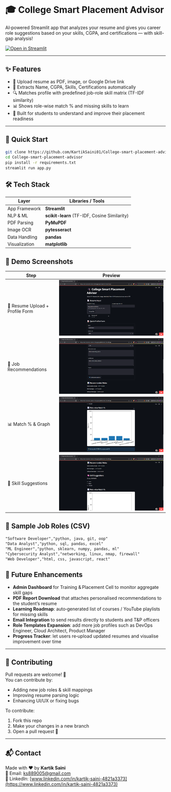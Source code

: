 # 🎓 College Smart Placement Advisor

AI‑powered Streamlit app that analyzes your resume and gives you career role suggestions based on your skills, CGPA, and certifications — with skill-gap analysis!

[![Open in Streamlit](https://static.streamlit.io/badges/streamlit_badge_black_white.svg)](https://college-smart-placement-advisor-mfzcpgpgnngullsubpnm42.streamlit.app/)

---

## ✨ Features

- 📄 Upload resume as PDF, image, or Google Drive link  
- 🧠 Extracts Name, CGPA, Skills, Certifications automatically  
- 🔍 Matches profile with predefined job-role skill matrix (TF-IDF similarity)  
- 📊 Shows role-wise match % and missing skills to learn  
- 🎯 Built for students to understand and improve their placement readiness  

---

## 🚀 Quick Start

```bash
git clone https://github.com/KartikSaini01/College-smart-placement-advisor.git
cd College-smart-placement-advisor
pip install -r requirements.txt
streamlit run app.py

```   


## 🛠️ Tech Stack

| Layer           | Libraries / Tools                            |
|-----------------|----------------------------------------------|
| App Framework   | **Streamlit**                                |
| NLP & ML        | **scikit-learn** (TF-IDF, Cosine Similarity) |
| PDF Parsing     | **PyMuPDF**                                  |
| Image OCR       | **pytesseract**                              |
| Data Handling   | **pandas**                                   |
| Visualization   | **matplotlib**                               |

## 📸 Demo Screenshots

| Step | Preview |
|------|---------|
| 📝 Resume Upload + Profile Form | [![Upload](screens/upload.png)](screens/upload.png) |
| 🧠 Job Recommendations | [![Recommend](screens/recommend.png)](screens/recommend.png) |
| 📊 Match % & Graph | [![Chart](screens/chart.png)](screens/chart.png) |
| 🧩 Skill Suggestions | [![Skills](screens/skills.png)](screens/skills.png) |


## 📌 Sample Job Roles (CSV)

```csv
"Software Developer","python, java, git, oop"
"Data Analyst","python, sql, pandas, excel"
"ML Engineer","python, sklearn, numpy, pandas, ml"
"Cybersecurity Analyst","networking, linux, nmap, firewall"
"Web Developer","html, css, javascript, react"

```


## 📑 Future Enhancements

- **Admin Dashboard** for Training & Placement Cell to monitor aggregate skill gaps  
- **PDF Report Download** that attaches personalised recommendations to the student’s resume  
- **Learning Roadmap**: auto‑generated list of courses / YouTube playlists for missing skills  
- **Email Integration** to send results directly to students and T&P officers  
- **Role Templates Expansion**: add more job profiles such as DevOps Engineer, Cloud Architect, Product Manager  
- **Progress Tracker**: let users re‑upload updated resumes and visualise improvement over time  

---

## 🤝 Contributing

Pull requests are welcome! 🎯  
You can contribute by:

- Adding new job roles & skill mappings  
- Improving resume parsing logic  
- Enhancing UI/UX or fixing bugs  

To contribute:

1. Fork this repo  
2. Make your changes in a new branch  
3. Open a pull request 🚀

---

## 📬 Contact

Made with ❤️ by **Kartik Saini**  
📧 Email: [ks889005@gmail.com](mailto:ks889005@gmail.com)  
🔗 LinkedIn: [www.linkedin.com/in/kartik-saini-4821a3373](https://www.linkedin.com/in/kartik-saini-4821a3373)
